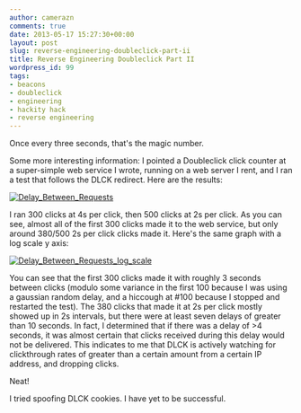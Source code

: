 ```yaml
---
author: camerazn
comments: true
date: 2013-05-17 15:27:30+00:00
layout: post
slug: reverse-engineering-doubleclick-part-ii
title: Reverse Engineering Doubleclick Part II
wordpress_id: 99
tags:
- beacons
- doubleclick
- engineering
- hackity hack
- reverse engineering
---
```


Once every three seconds, that's the magic number.



Some more interesting information: I pointed a Doubleclick click counter at a super-simple web service I wrote, running on a web server I rent, and I ran a test that follows the DLCK redirect. Here are the results:

[![Delay_Between_Requests](http://www.agocs.org/wp-content/uploads/2013/05/Delay_Between_Requests-300x113.png)](http://www.agocs.org/wp-content/uploads/2013/05/Delay_Between_Requests.png)



I ran 300 clicks at 4s per click, then 500 clicks at 2s per click. As you can see, almost all of the first 300 clicks made it to the web service, but only around 380/500 2s per click clicks made it. Here's the same graph with a log scale y axis:



[![Delay_Between_Requests_log_scale](http://www.agocs.org/wp-content/uploads/2013/05/Delay_Between_Requests_log_scale-300x113.png)](http://www.agocs.org/wp-content/uploads/2013/05/Delay_Between_Requests_log_scale.png)



You can see that the first 300 clicks made it with roughly 3 seconds between clicks (modulo some variance in the first 100 because I was using a gaussian random delay, and a hiccough at #100 because I stopped and restarted the test). The 380 clicks that made it at 2s per click mostly showed up in 2s intervals, but there were at least seven delays of greater than 10 seconds. In fact, I determined that if there was a delay of >4 seconds, it was almost certain that clicks received during this delay would not be delivered. This indicates to me that DLCK is actively watching for clickthrough rates of greater than a certain amount from a certain IP address, and dropping clicks.

Neat!

I tried spoofing DLCK cookies. I have yet to be successful.
